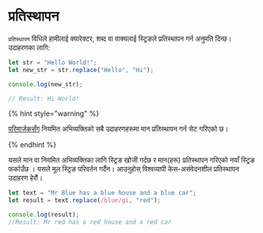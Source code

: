 # प्रतिस्थापन

`प्रतिस्थापन` विधिले हामीलाई क्यारेक्टर, शब्द वा वाक्यलाई स्ट्रिङले प्रतिस्थापन गर्न अनुमति दिन्छ। उदाहरणका लागि:

```javascript
let str = "Hello World!";
let new_str = str.replace("Hello", "Hi");

console.log(new_str);

// Result: Hi World!
```

{% hint style="warning" %}

[परिमार्जकसँग](../regular-expression.md) नियमित अभिव्यक्तिको सबै उदाहरणहरूमा मान प्रतिस्थापन गर्न सेट गरिएको छ।

{% endhint %}

यसले मान वा नियमित अभिव्यक्तिका लागि स्ट्रिङ खोजी गर्दछ र मान(हरू) प्रतिस्थापन गरिएको नयाँ स्ट्रिङ फर्काउँछ । यसले मूल स्ट्रिङ परिवर्तन गर्दैन। आउनुहोस् विश्वव्यापी केस-असंवेदनशील प्रतिस्थापन उदाहरण हेरौं।

```javascript
let text = "Mr Blue has a blue house and a blue car";
let result = text.replace(/blue/gi, "red"); 

console.log(result); 
//Result: Mr red has a red house and a red car 
```

